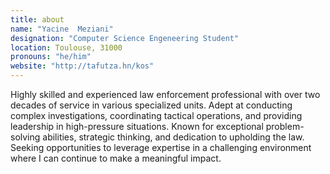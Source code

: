 ```yaml
---
title: about
name: "Yacine  Meziani"
designation: "Computer Science Engeneering Student"
location: Toulouse, 31000
pronouns: "he/him"
website: "http://tafutza.hn/kos"
---
```


Highly skilled and experienced law enforcement professional with over two decades of service in various specialized units. Adept at conducting complex investigations, coordinating tactical operations, and providing leadership in high-pressure situations. Known for exceptional problem-solving abilities, strategic thinking, and dedication to upholding the law. Seeking opportunities to leverage expertise in a challenging environment where I can continue to make a meaningful impact.
